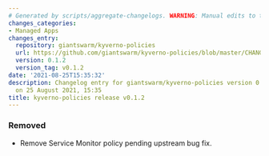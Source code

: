 ```yaml
---
# Generated by scripts/aggregate-changelogs. WARNING: Manual edits to this files will be overwritten.
changes_categories:
- Managed Apps
changes_entry:
  repository: giantswarm/kyverno-policies
  url: https://github.com/giantswarm/kyverno-policies/blob/master/CHANGELOG.md#012---2021-08-25
  version: 0.1.2
  version_tag: v0.1.2
date: '2021-08-25T15:35:32'
description: Changelog entry for giantswarm/kyverno-policies version 0.1.2, published
  on 25 August 2021, 15:35
title: kyverno-policies release v0.1.2
---
```


### Removed
- Remove Service Monitor policy pending upstream bug fix.
